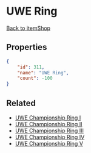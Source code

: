 # UWE Ring

<no description available>

[Back to itemShop](../item-shops.md)

## Properties

```json
{
    "id": 311,
    "name": "UWE Ring",
    "count": -100
}
```

## Related

- [UWE Championship Ring I](../items/8844-uwe-championship-ring-i.md)
- [UWE Championship Ring II](../items/8845-uwe-championship-ring-ii.md)
- [UWE Championship Ring III](../items/8846-uwe-championship-ring-iii.md)
- [UWE Championship Ring IV](../items/8847-uwe-championship-ring-iv.md)
- [UWE Championship Ring V](../items/8848-uwe-championship-ring-v.md)

